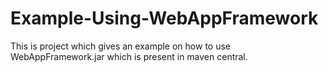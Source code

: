 # Example-Using-WebAppFramework
This is project which gives an example on how to use WebAppFramework.jar which is present in maven central.
